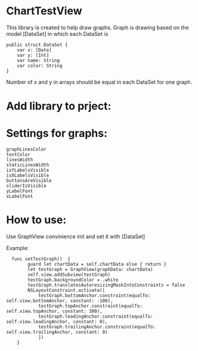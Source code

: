 # ChartTestView

This library is created to help draw graphs.
Graph is drawing based on the model [DataSet] in which each DataSet is
```
public struct DataSet {
    var x: [Date]
    var y: [Int]
    var name: String
    var color: String
}
```
Number of x and y in arrays should be equal in each DataSet for one graph.
# Add library to prject: 



# Settings for graphs:
    graphLinesColor
    textColor
    linesWidth
    staticLinesWidth
    isYLabelsVisible
    isXLabelsVisible
    buttonsAreVisible
    sliderIsVisible
    yLabelFont
    xLabelFont
    
# How to use: 

Use  GraphView convinience init and set it with [DataSet]

Example: 
```
  func setTestGraph()  {
        guard let chartData = self.chartData else { return }
        let testGraph = GraphView(graphData: chartData)
        self.view.addSubview(testGraph)
        testGraph.backgroundColor = .white
        testGraph.translatesAutoresizingMaskIntoConstraints = false
        NSLayoutConstraint.activate([
            testGraph.bottomAnchor.constraint(equalTo: self.view.bottomAnchor, constant: -100),
            testGraph.topAnchor.constraint(equalTo: self.view.topAnchor, constant: 300),
            testGraph.leadingAnchor.constraint(equalTo: self.view.leadingAnchor, constant: 0),
            testGraph.trailingAnchor.constraint(equalTo: self.view.trailingAnchor, constant: 0)
            ])
    }
 ```
